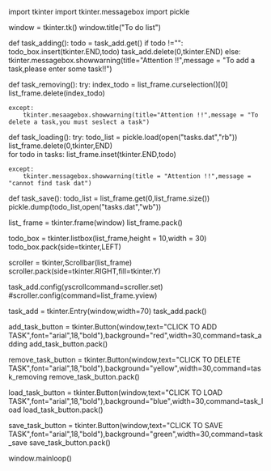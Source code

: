 import tkinter
import tkinter.messagebox
import pickle

window = tkinter.tk()
window.title("To do list")

def task_adding():
    todo = task_add.get()
    if todo !="":
        todo_box.insert(tkinter.END,todo)
        task_add.delete(0,tkinter.END)
    else:
        tkinter.messagebox.showwarning(title="Attention !!",message = "To add a task,please enter some task!!")   

def task_removing():
    try:
        index_todo = list_frame.curselection()[0]
        list_frame.delete(index_todo)

    except:
        tkinter.mesaagebox.showwarning(title="Attention !!",message = "To delete a task,you must seslect a task")

def task_loading():
    try:
        todo_list = pickle.load(open("tasks.dat","rb"))  
        list_frame.delete(0,tkinter,END)          
        for todo in tasks:
            list_frame.inset(tkinter.END,todo)
            
    except:
        tkinter.messagebox.showwarning(title = "Attention !!",message = "cannot find task dat")

def task_save():
            todo_list = list_frame.get(0,list_frame.size())
            pickle.dump(todo_list,open("tasks.dat","wb"))
            
list_ frame = tkinter.frame(window)
list_frame.pack()

todo_box = tkinter.listbox(list_frame,height = 10,width = 30)
todo_box.pack(side=tkinter,LEFT)

scroller = tkinter,Scrollbar(list_frame)
scroller.pack(side=tkinter.RIGHT,fill=tkinter.Y)

task_add.config(yscrollcommand=scroller.set)
#scroller.config(command=list_frame.yview)

task_add = tkinter.Entry(window,width=70)
task_add.pack()

add_task_button = tkinter.Button(window,text="CLICK TO ADD TASK",font="arial",18,"bold"),background="red",width=30,command=task_adding
add_task_button.pack()

remove_task_button = tkinter.Button(window,text="CLICK TO DELETE TASK",font="arial",18,"bold"),background="yellow",width=30,command=task_removing
remove_task_button.pack()

load_task_button = tkinter.Button(window,text="CLICK TO LOAD TASK",font="arial",18,"bold"),background="blue",width=30,command=task_load
load_task_button.pack()

save_task_button = tkinter.Button(window,text="CLICK TO SAVE TASK",font="arial",18,"bold"),background="green",width=30,command=task_save
save_task_button.pack()

window.mainloop()
